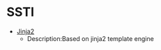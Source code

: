 # SSTI

- [Jinja2](https://github.com/Stakcery/Web-Security/tree/main/SSTI/jinja2)
  - Description:Based on jinja2 template engine